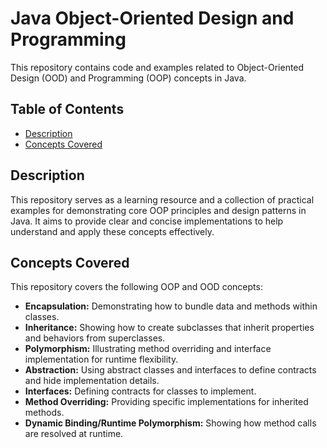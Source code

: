 # Java Object-Oriented Design and Programming

This repository contains code and examples related to Object-Oriented Design (OOD) and Programming (OOP) concepts in Java.

## Table of Contents

* [Description](#description)
* [Concepts Covered](#concepts-covered)


## Description

This repository serves as a learning resource and a collection of practical examples for demonstrating core OOP principles and design patterns in Java. It aims to provide clear and concise implementations to help understand and apply these concepts effectively.

## Concepts Covered

This repository covers the following OOP and OOD concepts:

* **Encapsulation:** Demonstrating how to bundle data and methods within classes.
* **Inheritance:** Showing how to create subclasses that inherit properties and behaviors from superclasses.
* **Polymorphism:** Illustrating method overriding and interface implementation for runtime flexibility.
* **Abstraction:** Using abstract classes and interfaces to define contracts and hide implementation details.
* **Interfaces:** Defining contracts for classes to implement.
* **Method Overriding:** Providing specific implementations for inherited methods.
* **Dynamic Binding/Runtime Polymorphism:** Showing how method calls are resolved at runtime.
